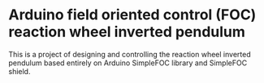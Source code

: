 # Arduino field oriented control (FOC) reaction wheel inverted pendulum  

This is a project of designing and controlling the reaction wheel inverted pendulum based entirely on Arduino SimpleFOC library and SimpleFOC shield. 